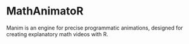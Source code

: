 # MathAnimatoR
Manim is an engine for precise programmatic animations, designed for creating explanatory math videos with R.
